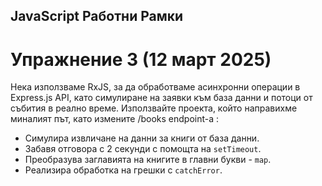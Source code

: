 ## JavaScript Работни Рамки

# Упражнение 3 (12 март 2025)

Нека използваме RxJS, за да обработваме асинхронни операции в Express.js API, като симулиране на заявки към база данни и потоци от събития в реално време.
Използвайте проекта, който направихме миналият път, като измените /books endpoint-а :

- Симулира извличане на данни за книги от база данни.
- Забавя отговора с 2 секунди с помощта на `setTimeout`.
- Преобразува заглавията на книгите в главни букви - `map`.
- Реализира обработка на грешки с `catchError`.
